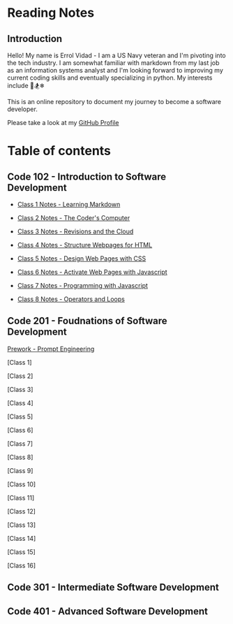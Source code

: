# Reading Notes

## Introduction

Hello! My name is Errol Vidad - I am a US Navy veteran and I'm pivoting into the tech industry. I am somewhat familiar with markdown from my last job as an information systems analyst and I'm looking forward to improving my current coding skills and eventually specializing in python. My interests include &#x1F3C8;&#x1F3C2;&#x2744;

This is an online repository to document my journey to become a software developer.

Please take a look at my [GitHub Profile](https://github.com/evidad)

# Table of contents

## Code 102 - Introduction to Software Development
- [Class 1 Notes - Learning Markdown](code-102/Class%201%20-%20Learning%20Markdown.md)

- [Class 2 Notes - The Coder's Computer](code-102/Class%202%20-%20The%20Coder's%20Computer.md)

- [Class 3 Notes - Revisions and the Cloud](code-102/Class%203%20-%20Revisions%20and%20the%20Cloud.md)

- [Class 4 Notes - Structure Webpages for HTML](code-102/Class%204%20-%20Structure%20Webpages%20for%20HTML.md)

- [Class 5 Notes - Design Web Pages with CSS](code-102/Class%205-%20Design%20Web%20Pages%20with%20CSS.md)

- [Class 6 Notes - Activate Web Pages with Javascript](code-102/Class%206%20-%20Activate%20Web%20Pages%20with%20Javascript.md)

- [Class 7 Notes - Programming with Javascript](code-102/Class%207%20-%20Programming%20with%20Javascript.md)

- [Class 8 Notes - Operators and Loops ](code-102/Class%20%208%20-%20Operators%20and%20Loops.md)

## Code 201 - Foudnations of Software Development
[Prework - Prompt Engineering](code-201/prompt-engineering.md)

[Class 1]

[Class 2]

[Class 3]

[Class 4]

[Class 5]

[Class 6]

[Class 7]

[Class 8]

[Class 9]

[Class 10]

[Class 11]

[Class 12]

[Class 13]

[Class 14]

[Class 15]

[Class 16]

## Code 301 - Intermediate Software Development

## Code 401 - Advanced Software Development

